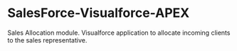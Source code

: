 # SalesForce-Visualforce-APEX
Sales Allocation module. Visualforce application to allocate incoming clients to the sales representative.
